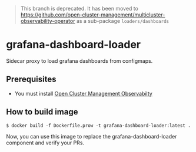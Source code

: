 > This branch is deprecated. It has been moved to https://github.com/open-cluster-management/multicluster-observability-operator as a sub-package `loaders/dashboards`

# grafana-dashboard-loader

Sidecar proxy to load grafana dashboards from configmaps.
## Prerequisites

- You must install [Open Cluster Management Observabilty](https://github.com/open-cluster-management/multicluster-observability-operator)

## How to build image

```
$ docker build -f Dockerfile.prow -t grafana-dashboard-loader:latest .
```

Now, you can use this image to replace the grafana-dashboard-loader component and verify your PRs.
